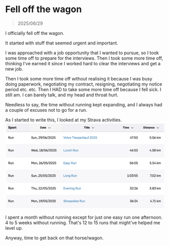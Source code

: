 # Fell off the wagon
> 2025/06/29

I officially fell off the wagon.

It started with stuff that seemed urgent and important.

I was approached with a job opportunity that I wanted to pursue, so I took some time off to prepare for the interviews. Then I took some more time off, thinking I've earned it since I worked hard to clear the interviews and get a new job.

Then I took some more time off without realising it because I was busy doing paperwork, negotiating my contract, resigning, negotiating my notice period etc. etc.
Then I HAD to take some more time off because I fell sick. I still am. I can barely talk, and my head and throat hurt.

Needless to say, the time without running kept expanding, and I always had a couple of excuses not to go for a run.

As I started to write this, I looked at my Strava activities.
![run history](assets/images/offwagon.png)

I spent a month without running except for just one easy run one afternoon. 4 to 5 weeks without running. That's 12 to 15 runs that might've helped me level up.

Anyway, time to get back on that horse/wagon.